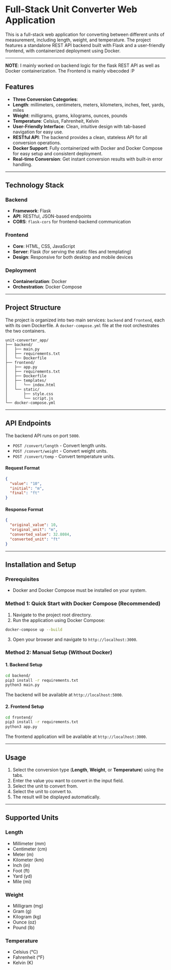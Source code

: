 # Full-Stack Unit Converter Web Application

This is a full-stack web application for converting between different units of measurement, including length, weight, and temperature. The project features a standalone REST API backend built with Flask and a user-friendly frontend, with containerized deployment using Docker.

---

**NOTE**: I mainly worked on backend logic for the flask REST API as well as Docker containerization. The Frontend is mainly vibecoded :P

## Features

- **Three Conversion Categories**:
- **Length**: millimeters, centimeters, meters, kilometers, inches, feet, yards, miles
- **Weight**: milligrams, grams, kilograms, ounces, pounds
- **Temperature**: Celsius, Fahrenheit, Kelvin
- **User-Friendly Interface**: Clean, intuitive design with tab-based navigation for easy use.
- **RESTful API**: The backend provides a clean, stateless API for all conversion operations.
- **Docker Support**: Fully containerized with Docker and Docker Compose for easy setup and consistent deployment.
- **Real-time Conversion**: Get instant conversion results with built-in error handling.

---

## Technology Stack

### Backend
- **Framework**: Flask
- **API**: RESTful, JSON-based endpoints
- **CORS**: `flask-cors` for frontend-backend communication

### Frontend
- **Core**: HTML, CSS, JavaScript
- **Server**: Flask (for serving the static files and templating)
- **Design**: Responsive for both desktop and mobile devices

### Deployment
- **Containerization**: Docker
- **Orchestration**: Docker Compose

---

## Project Structure

The project is organized into two main services: `backend` and `frontend`, each with its own Dockerfile. A `docker-compose.yml` file at the root orchestrates the two containers.

```
unit-converter_app/
├── backend/
│   ├── main.py
│   ├── requirements.txt
│   └── Dockerfile
├── frontend/
│   ├── app.py
│   ├── requirements.txt
│   ├── Dockerfile
│   ├── templates/
│   │   └── index.html
│   └── static/
│       ├── style.css
│       └── script.js
└── docker-compose.yml
```

---

## API Endpoints

The backend API runs on port `5000`.

-   `POST /convert/length` - Convert length units.
-   `POST /convert/weight` - Convert weight units.
-   `POST /convert/temp` - Convert temperature units.

#### Request Format
```json
{
  "value": "10",
  "initial": "m",
  "final": "ft"
}
```

#### Response Format
```json
{
  "original_value": 10,
  "original_unit": "m",
  "converted_value": 32.8084,
  "converted_unit": "ft"
}
```

---

## Installation and Setup

### Prerequisites
-   Docker and Docker Compose must be installed on your system.

### Method 1: Quick Start with Docker Compose (Recommended)
1.  Navigate to the project root directory.
2.  Run the application using Docker Compose:
```bash
docker-compose up --build
```
3.  Open your browser and navigate to `http://localhost:3000`.

### Method 2: Manual Setup (Without Docker)

#### 1. Backend Setup
```bash
cd backend/
pip3 install -r requirements.txt
python3 main.py
```

The backend will be available at `http://localhost:5000`.

#### 2. Frontend Setup
```bash
cd frontend/
pip3 install -r requirements.txt
python3 app.py
```
The frontend application will be available at `http://localhost:3000`.

---

## Usage

1.  Select the conversion type (**Length**, **Weight**, or **Temperature**) using the tabs.
2.  Enter the value you want to convert in the input field.
3.  Select the unit to convert from.
4.  Select the unit to convert to.
5.  The result will be displayed automatically.

---

## Supported Units

### Length
-   Millimeter (mm)
-   Centimeter (cm)
-   Meter (m)
-   Kilometer (km)
-   Inch (in)
-   Foot (ft)
-   Yard (yd)
-   Mile (mi)

### Weight
-   Milligram (mg)
-   Gram (g)
-   Kilogram (kg)
-   Ounce (oz)
-   Pound (lb)

### Temperature
-   Celsius (°C)
-   Fahrenheit (°F)
-   Kelvin (K)